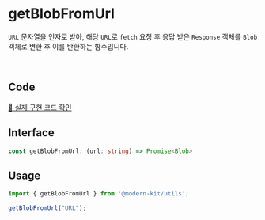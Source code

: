 # getBlobFromUrl

`URL` 문자열을 인자로 받아, 해당 `URL`로 `fetch` 요청 후 응답 받은 `Response` 객체를 `Blob` 객체로 변환 후 이를 반환하는 함수입니다.

<br />

## Code
[🔗 실제 구현 코드 확인](https://github.com/modern-agile-team/modern-kit/blob/main/packages/utils/src/file/getBlobFromUrl/index.ts)

## Interface
```ts title="typescript"
const getBlobFromUrl: (url: string) => Promise<Blob>
```

## Usage
```ts title="typescript"
import { getBlobFromUrl } from '@modern-kit/utils';

getBlobFromUrl("URL");
```